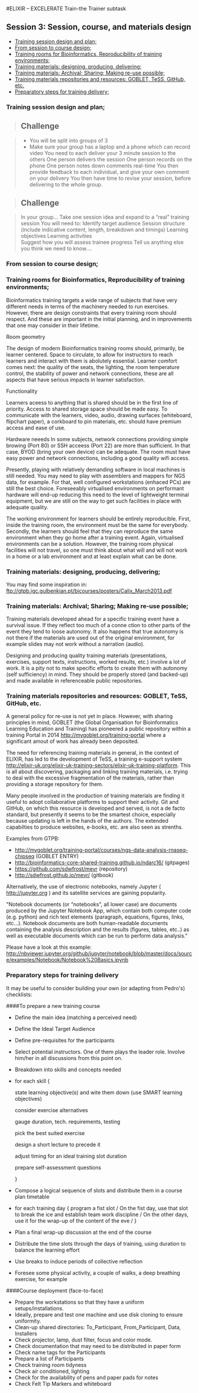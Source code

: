 #ELIXIR – EXCELERATE Train-the Trainer subtask

## Session 3: Session, course, and materials design

* [Training session design and plan;](#sessions)
* [From session to course design;](#design)
* [Training rooms for Bioinformatics, Reproducibility of training environments;](#rooms)
* [Training materials: designing, producing, delivering;](#mat1)
* [Training materials: Archival; Sharing; Making re-use possible;](#mat1)
* [Training materials repositories and resources: GOBLET, TeSS, GitHub, etc.](#mat1)
* [Preparatory steps for training delivery;](#preparatory)

<a name="sessions"></a>
### Training session design and plan;

> ## Challenge

> - You will be split into groups of 3
> - Make sure your group has a laptop and a phone which can record video
> You need to each deliver your 3 minute session to the others
> One person delivers the session
> One person records on the phone
> One person notes down comments real-time
> You then provide feedback to each individual, and give your own comment on your delivery
> You then have time to revise your session, before delivering to the whole group.

> ## Challenge

> In your group…
> Take one session idea and expand to a “real” training session
> You will need to:
> Identify target audience
> Session structure (include indicative content, length, breakdown and timings)
> Learning objectives
> Learning activities  
> Suggest how you will assess trainee progress
> Tell us anything else you think we need to know….


<a name="design"></a>
### From session to course design;
<a name="rooms"></a>
### Training rooms for Bioinformatics, Reproducibility of training environments;

Bioinformatics training targets a wide range of subjects that have very different needs in terms of the machinery needed to run exercises. However, there are design constraints that every training room should respect. And these are important in the initial planning, and in improvements that one may consider in their lifetime.

Room geometry

The design of modern Bioinformatics training rooms should, primarily, be learner centered. Space to circulate, to allow for instructors to reach learners and interact with them is abolutely essential. Learner comfort comes next: the quality of the seats, the lighting, the room temperature control, the stability of power and network connections, these are all aspects that have serious impacts in learner satisfaction.

Functionality

Learners aceess to anything that is shared should be in the first line of priority. Access to shared storage space should be made easy. To communicate with the learners, video, audio, drawing surfaces (whiteboard, flipchart paper), a corkboard to pin materials, etc. should have premium access and ease of use.

Hardware neeeds
In some subjects, network connections providing simple browing (Port 80) or SSH acceess (Port 22) are more than sufficient. In that case, BYOD (bring your own device) can be adequate. The room must have easy power and network connections, including a good quality wifi access. 

Presently, playing with relatively demanding software in local machines is still needed. You may need to play with assemblers and mappers for NGS data, for example. For that, well configured workstations (enhaced  PCs) are still the best choice. Foreseeably virtualised environments on performant hardware will end-up reducing  this need to the level of lightweight terminal equipment, but we are still on the way to get such facilities in place with adequate quality.

The working environment for learners should be entirely reproducible. First, inside the training room, the environment must be the same for everybody. Secondly, the learners should feel that they can reproduce the same  environment when they go home after a training event. Again, virtualised environments can be a solution. However, the training room physical facilities will not travel, so one must think about what will and will not work in a home or a lab environment and at least explain what can be done.


<a name="mat1"></a>
### Training materials: designing, producing, delivering;

You may find some inspiration in:
ftp://gtpb.igc.gulbenkian.pt/bicourses/posters/Calix_March2013.pdf




<a name="mat2"></a>
### Training materials: Archival; Sharing; Making re-use possible;

Training materials developed ahead for a specific training event have a survival issue. If they reflect too much of a conne ction to other parts of the event they tend to loose autonomy. It also happens that true autonomy is not there if the materials are used out of the original environment, for example slides may not work without a narration (audio).

Designing and producing quality training materials (presentations, exercises, support texts, instructions, worked results, etc.) involve a lot of work. It is a pity not to make specific efforts to create them with autonomy (self sufficiency) in mind. They should be properly stored  (and backed-up) and made available in referenceable public repositories. 

<a name="mat3"></a>
###  Training materials repositories and resources: GOBLET, TeSS, GitHub, etc.
A general policy for re-use is not yet in place. However, with sharing principles in mind, GOBLET (the Global Organisation for Bioinformatics Learning Education and Training)  has pioneered a public repository within a training Portal in 2014  http://mygoblet.org/training-portal where a significant amout of work has already been deposited.

The need for referencing training materials in general, in the context of ELIXIR, has led to the development of TeSS, a training e-support system http://elixir-uk.org/elixir-uk-training-sectors/elixir-uk-training-platform. This is all about discovering, packaging and linking training materials, i.e. trying to deal with the excessive fragmentation of the materials, rather than providing a storage repository for them.

Many people involved in the production of training materials are finding it useful to adopt collaborative platforms to support their activity. Git and GitHub, on which this resource is developed and served, is not a de facto standard, but presently it seems to be the smartest choice, especially because updating is left in the hands of the authors. The extended capabilties to produce websites, e-books, etc. are also seen as strenths. 

Examples from GTPB:

* http://mygoblet.org/training-portal/courses/ngs-data-analysis-rnaseq-chipseq    (GOBLET ENTRY) 
* http://bioinformatics-core-shared-training.github.io/ndarc16/   (gitpages) 
* https://github.com/sdwfrost/mevr        (repository) 
* http://sdwfrost.github.io/mevr/         (gitbook) 

Alternatively, the use of electronic notebooks, namely Jupyter ( http://jupyter.org ) and its satellite services are gaining popularity.

"Notebook documents (or “notebooks”, all lower case) are documents produced by the Jupyter Notebook App, which contain both computer code (e.g. python) and rich text elements (paragraph, equations, figures, links, etc...). Notebook documents are both human-readable documents containing the analysis description and the results (figures, tables, etc..) as well as executable documents which can be run to perform data analysis."

Please have a look at this example:
http://nbviewer.jupyter.org/github/jupyter/notebook/blob/master/docs/source/examples/Notebook/Notebook%20Basics.ipynb


<a name="preparatory"></a>
### Preparatory steps for training delivery

It may be useful to consider building your own (or adapting from Pedro's) checklists:

####To prepare a new training course

* Define the main idea (matching a perceived need)
* Define the Ideal Target Audience
* Define pre-requisites for the participants
* Select potential instructors. One of them plays the leader role. Involve him/her in all discussions from this point on.
* Breakdown into skills and concepts needed
* for each skill {


    state learning objective(s) and wite them down (use SMART learning objectives) 

    consider exercise alternatives 

    gauge duration, tech. requirements, testing  

    pick the best suited exercise 

    design a short lecture to precede it
    
    adjust timing for an ideal training slot duration 

    prepare self-assessment questions

    }
* Compose a logical sequence of slots and distribute them in a course plan timetable
* for each training day {
    program a fist slot / 
    On the fist day, use that slot to break the ice and establish team work discipline / 
    On the other days, use it for the wrap-up of the content of the eve / 
    }
* Plan a final wrap-up discussion at the end of the course
* Distribute the time slots through the days of training, using duration to balance the learning effort
* Use breaks to induce periods of collective reflection
* Foresee some physical activity, a couple of walks, a deep breathing exercise, for example


####Course deployment (face-to-face)

* Prepare the workstations so that they have a uniform setups/installations.
* Ideally, prepare and test one machine and use disk cloning to ensure uniformity.
* Clean-up shared directories: To_Participant, From_Participant, Data, Installers
* Check projector, lamp, dust filter, focus and color mode.
* Check documentation that may need to be distributed in paper form
* Check name tags for the Participants
* Prepare a list of Participants
* Check training  room tidyness
* Check air conditioned, lighting
* Check for the availability of pens and paper pads for notes
* Check Felt Tip Markers and whiteboard



